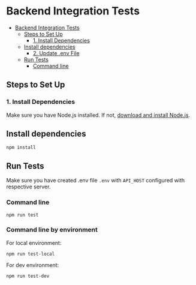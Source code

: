 # Backend Integration Tests

<!-- TOC -->

* [Backend Integration Tests](#backend-integration-tests)
    * [Steps to Set Up](#steps-to-set-up)
        * [1. Install Dependencies](#1-install-dependencies)
    * [Install dependencies](#install-dependencies)
        * [2. Update .env File](#2-update-env-file)
    * [Run Tests](#run-tests)
        * [Command line](#command-line)

<!-- TOC -->

## Steps to Set Up

### 1. Install Dependencies

Make sure you have Node.js installed. If not, [download and install Node.js](https://nodejs.org/).

## Install dependencies

```shell
npm install 
```

## Run Tests

Make sure you have created .env file `.env` with `API_HOST` configured with respective server.

### Command line

```shell
npm run test 
```

### Command line by environment

For local environment:

```shell
npm run test-local
```

For dev environment:

```shell
npm run test-dev
```
